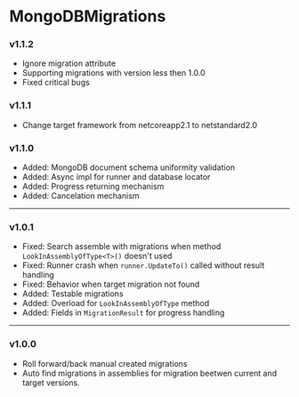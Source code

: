 # MongoDBMigrations

### v1.1.2
  - Ignore migration attribute
  - Supporting migrations with version less then 1.0.0
  - Fixed critical bugs

### v1.1.1
  - Change target framework from netcoreapp2.1 to netstandard2.0

### v1.1.0
  - Added: MongoDB document schema uniformity validation
  - Added: Async impl for runner and database locator
  - Added: Progress returning mechanism
  - Added: Cancelation mechanism

***

### v1.0.1
  - Fixed: Search assemble with migrations when method `LookInAssemblyOfType<T>()` doesn't used
  - Fixed: Runner crash when `runner.UpdateTo()` called without result handling
  - Fixed: Behavior when target migration not found
  - Added: Testable migrations
  - Added: Overload for `LookInAssemblyOfType` method
  - Added: Fields in `MigrationResult` for progress handling

***

### v1.0.0
  - Roll forward/back manual created migrations
  - Auto find migrations in assemblies for migration beetwen current and target versions.